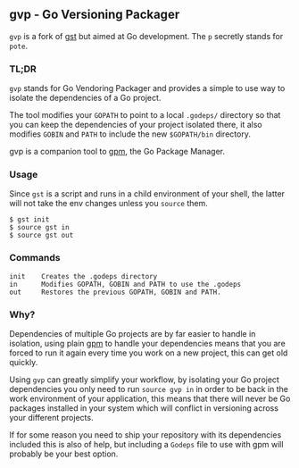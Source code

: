 ## gvp - Go Versioning Packager

`gvp` is a fork of [gst](http://github.com/tonchis/gst) but aimed at Go development. The `p` secretly stands for `pote`.

### TL;DR

`gvp` stands for Go Vendoring Packager and provides a simple to use way to isolate the dependencies of a Go project.

The tool modifies your `GOPATH` to point to a local `.godeps/` directory so that you can keep the dependencies of
your project isolated there, it also modifies `GOBIN` and `PATH` to include the new `$GOPATH/bin` directory.

gvp is a companion tool to [gpm](http://github.com/pote/gpm), the Go Package Manager.


### Usage

Since `gst` is a script and runs in a child environment of your shell, the latter will not take the env changes unless you `source` them.

```shell
$ gst init
$ source gst in
$ source gst out
```

### Commands

```shell
init    Creates the .godeps directory
in      Modifies GOPATH, GOBIN and PATH to use the .godeps
out     Restores the previous GOPATH, GOBIN and PATH.
```

### Why?

Dependencies of multiple Go projects are by far easier to handle in isolation, using plain [gpm](http://github.com/pote/gpm)
to handle your dependencies means that you are forced to run it again every time you work on a new project, this can get old
quickly.

Using `gvp` can greatly simplify your workflow, by isolating your Go project dependencies you only need to run `source gvp in`
in order to be back in the work environment of your application, this means that there will never be Go packages installed in
your system which will conflict in versioning across your different projects.

If for some reason you need to ship your repository with its dependencies included this is also of help, but including a
`Godeps` file to use with gpm will probably be your best option.
